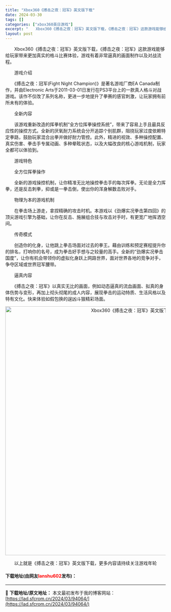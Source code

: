 ```yaml
---
title: "Xbox360《搏击之夜：冠军》英文版下载"
date: 2024-03-30
tags: []
categories: ["xbox360英日游戏"]
excerpt: "　　Xbox360《搏击之夜：冠军》英文版下载，《搏击之夜：冠军》这款游戏能够给玩家带来更加真实的格斗比赛体验，游戏有着非常逼真的画面制作以及对战流程。 　　游戏介绍 　　《搏击之夜：冠军(Fight Night Champion)》是著名游戏厂商EA Canada制作，并由Electronic A&hellip;"
layout: post
---
```


 <p>　　Xbox360《搏击之夜：冠军》英文版下载，《搏击之夜：冠军》这款游戏能够给玩家带来更加真实的格斗比赛体验，游戏有着非常逼真的画面制作以及对战流程。</p> <p>　　游戏介绍</p> <p>　　《搏击之夜：冠军(Fight Night Champion)》是著名游戏厂商EA Canada制作，并由Electronic Arts于2011-03-01日发行在PS3平台上的一款真人格斗对战游戏。该作不仅改了系列名称，更进一步地提升了拳赛的感官刺激，让玩家拥有前所未有的体验。</p> <p>　　全新内容</p> <p>　　该游戏重新改造的挥拳机制&ldquo;全方位挥拳操控系统&rdquo;，带来了容易上手且最具反应性的操控方式。全新的厌氧耐力系统会分开追踪个别肌群，阻挠玩家过度依赖特定拳路，鼓励玩家混合出拳并做好耐力管控。此外，精进的视效、多种操控配置、真实伤害、拳击手专属动画、多种晕眩状态，以及大幅改良的核心游戏机制，玩家全都可以体验到。</p> <p>　　游戏特色</p> <p>　　全方位挥拳操作</p> <p>　　全新的游戏操控机制，让你精准无比地操控拳击手的每次挥拳。无论是全力挥拳，还是反击刺拳，抑或是一拳击倒，使出你的浑身解数击败对手。</p> <p>　　物理为本的游戏机制</p> <p>　　在拳击场上游走，拿捏精确的攻击时机。本游戏以《劲爆实况拳击第四回》的顶尖游戏引擎为基础，让你在反击、施展组合技与攻击对手时，有更宽广地挥洒空间。</p> <p>　　传奇模式</p> <p>　　创造你的化身，让他跳上拳击场面对过去的拳王。藉由训练和预定赛程提升你的排名，打响你的名号，成为拳击好手想与之较量的高手。全新的&ldquo;劲爆实况拳击国度&rdquo;，让你有机会带领你的虚拟化身跃上网路世界，面对世界各地的竞争对手，争夺区域或世界冠军腰带。</p> <p>　　逼真内容</p> <p>　　《搏击之夜：冠军》以真实无比的画面，例如动态逼真的流血画面、拟真的身体伤势与变形，再加上彻头彻尾的成人内容，展现拳击的运动特质、生活风格以及特有文化。快来体验如假包换的逞凶斗狠精彩场面。</p> <p align="center"><img align="" border="0" src="https://lad.sfcrom.cn/wp-content/uploads/2024/03/20240330_6607d430af158.jpg" width="779" alt="Xbox360《搏击之夜：冠军》英文版下载" /></p> <p>　　以上就是《搏击之夜：冠军》英文版下载，更多内容请持续关注游戏年轮</p> <p><h4>下载地址(由网友<font color="red">lanshu602</font>发布)：</h4></p> 

---
📖 **下载地址/原文地址：** 本文最初发布于我的博客网站：[https://lad.sfcrom.cn/2024/03/94064/](https://lad.sfcrom.cn/2024/03/94064/)
